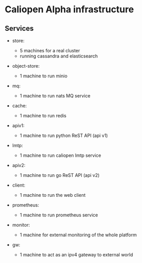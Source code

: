 Caliopen Alpha infrastructure
=============================

Services
--------

- store:
	- 5 machines for a real cluster
	- running cassandra and elasticsearch

- object-store:
	- 1 machine to run minio

- mq:
	- 1 machine to run nats MQ service

- cache:
	- 1 machine to run redis

- apiv1:
	- 1 machine to run python ReST API (api v1)

- lmtp:
	- 1 machine to run caliopen lmtp service

- apiv2:
	- 1 machine to run go ReST API (api v2)

- client:
	- 1 machine to run the web client

- prometheus:
	- 1 machine to run prometheus service

- monitor:
	- 1 machine for external monitoring of the whole platform

- gw:
	- 1 machine to act as an ipv4 gateway to external world
